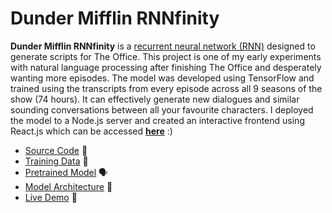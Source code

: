 # Dunder Mifflin RNNfinity

**Dunder Mifflin RNNfinity** is a [recurrent neural network (RNN)](https://en.wikipedia.org/wiki/Recurrent_neural_network) designed to generate scripts for The Office. This project is one of my early experiments with natural language processing after finishing The Office and desperately wanting more episodes. The model was developed using TensorFlow and trained using the transcripts from every episode across all 9 seasons of the show (74 hours). It can effectively generate new dialogues and similar sounding conversations between all your favourite characters. I deployed the model to a Node.js server and created an interactive frontend using React.js which can be accessed [**here**](https://dunder-mifflin-rnnfinity.herokuapp.com/) :)

- [Source Code](https://github.com/tsaruggan/dunder-mifflin-RNNfinity/blob/master/Dunder%20Mifflin%20RNNfinity.ipynb) 🔨
- [Training Data](https://github.com/tsaruggan/dunder-mifflin-RNNfinity/blob/master/the-office.txt) 📃
- [Pretrained Model](https://github.com/tsaruggan/dunder-mifflin-RNNfinity/blob/master/model.h5) 🗣
- [Model Architecture](https://user-images.githubusercontent.com/40643067/146662628-38fdc13a-1ee8-4faf-81c3-7f8955e81af9.png) 🕌
- [Live Demo](https://dunder-mifflin-rnnfinity.herokuapp.com) 🔮



